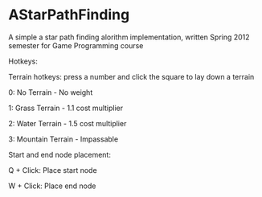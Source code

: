 AStarPathFinding
================
A simple a star path finding alorithm implementation, written Spring 2012 semester for Game Programming course 

Hotkeys:


Terrain hotkeys: press a number and click the square to lay down a terrain

0: No Terrain - No weight

1: Grass Terrain - 1.1 cost multiplier

2: Water Terrain - 1.5 cost multiplier

3: Mountain Terrain - Impassable


Start and end node placement:

Q + Click: Place start node

W + Click: Place end node

